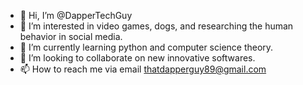 - 👋 Hi, I’m @DapperTechGuy
- 👀 I’m interested in video games, dogs, and researching the human behavior in social media. 
- 🌱 I’m currently learning python and computer science theory. 
- 💞️ I’m looking to collaborate on new innovative softwares.
- 📫 How to reach me via email thatdapperguy89@gmail.com

<!---
DapperTechGuy/DapperTechGuy is a ✨ special ✨ repository because its `README.md` (this file) appears on your GitHub profile.
You can click the Preview link to take a look at your changes.
--->
